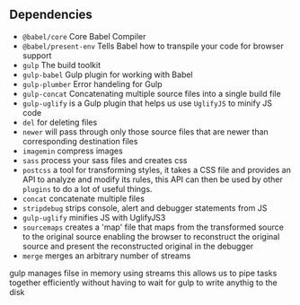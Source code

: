 ## Dependencies
- `@babel/core` Core Babel Compiler
- `@babel/present-env` Tells Babel how to transpile your code for browser support
- `gulp` The build toolkit
- `gulp-babel` Gulp plugin for working with Babel
- `gulp-plumber` Error handeling for Gulp
- `gulp-concat` Concatenating multiple source files into a single build file
- `gulp-uglify` is a Gulp plugin that helps us use `UglifyJS` to minify JS code
- `del` for deleting files
- `newer` will pass through only those source files that are newer than corresponding destination files
- `imagemin` compress images
- `sass` process your sass files and creates css
- `postcss` a tool for transforming styles, it takes a CSS file and provides an API to analyze and modify its rules, this API can then be used by other `plugins` to do a lot of useful things.
- `concat` concatenate multiple files
- `stripdebug` strips console, alert and debugger statements from JS
- `gulp-uglify` minifies JS with UglifyJS3
- `sourcemaps` creates a 'map' file that maps from the transformed source to the original source enabling the browser to reconstruct the original source and present the reconstructed original in the debugger
- `merge` merges an arbitrary number of streams

gulp manages filse in memory using streams this allows us to pipe tasks together efficiently without having to wait for gulp to write anythig to the disk